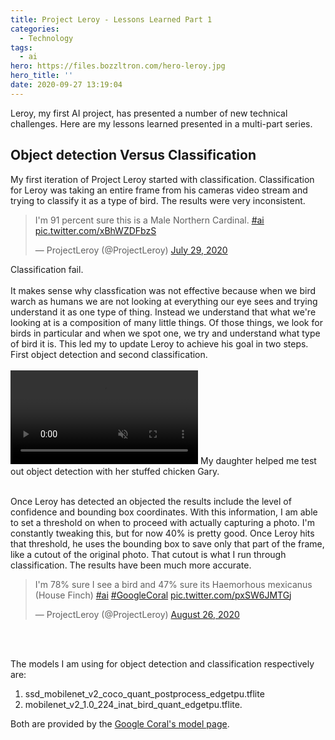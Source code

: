 ```yaml
---
title: Project Leroy - Lessons Learned Part 1
categories:
  - Technology
tags:
  - ai
hero: https://files.bozzltron.com/hero-leroy.jpg
hero_title: ''
date: 2020-09-27 13:19:04
---
```


Leroy, my first AI project, has presented a number of new technical challenges.  Here are my lessons learned presented in a multi-part series.

<!-- more -->

## Object detection Versus Classification
My first iteration of Project Leroy started with classification.  Classification for Leroy was taking an entire frame from his cameras video stream and trying to classify it as a type of bird.  The results were very inconsistent.

<blockquote class="twitter-tweet"><p lang="en" dir="ltr">I&#39;m 91 percent sure this is a Male Northern Cardinal. <a href="https://twitter.com/hashtag/ai?src=hash&amp;ref_src=twsrc%5Etfw">#ai</a> <a href="https://t.co/xBhWZDFbzS">pic.twitter.com/xBhWZDFbzS</a></p>&mdash; ProjectLeroy (@ProjectLeroy) <a href="https://twitter.com/ProjectLeroy/status/1288564703778820096?ref_src=twsrc%5Etfw">July 29, 2020</a></blockquote> <script async src="https://platform.twitter.com/widgets.js" charset="utf-8"></script><caption>Classification fail.</caption>
<br /> <br />
It makes sense why classfication was not effective because when we bird warch as humans we are not looking at everything our eye sees and trying understand it as one type of thing.  Instead we understand that what we're looking at is a composition of many little things.  Of those things, we look for birds in particular and when we spot one, we try and understand what type of bird it is.  This led my to update Leroy to achieve his goal in two steps.  First object detection and second classification.
<br /> <br />
<video controls muted="muted">
  <source src="https://files.bozzltron.com/training.mp4" type="video/mp4">
Your browser does not support the video tag.
</video>
<caption>My daughter helped me test out object detection with her stuffed chicken Gary.</caption>
<br /> <br />

Once Leroy has detected an objected the results include the level of confidence and bounding box coordinates.  With this information, I am able to set a threshold on when to proceed with actually capturing a photo.  I'm constantly tweaking this, but for now 40% is pretty good.  Once Leroy hits that threshold, he uses the bounding box to save only that part of the frame, like a cutout of the original photo.  That cutout is what I run through classification.  The results have been much more accurate.

<blockquote class="twitter-tweet"><p lang="en" dir="ltr">I&#39;m 78% sure I see a bird and 47% sure its Haemorhous mexicanus (House Finch) <a href="https://twitter.com/hashtag/ai?src=hash&amp;ref_src=twsrc%5Etfw">#ai</a> <a href="https://twitter.com/hashtag/GoogleCoral?src=hash&amp;ref_src=twsrc%5Etfw">#GoogleCoral</a> <a href="https://t.co/pxSW6JMTGj">pic.twitter.com/pxSW6JMTGj</a></p>&mdash; ProjectLeroy (@ProjectLeroy) <a href="https://twitter.com/ProjectLeroy/status/1298632153358639104?ref_src=twsrc%5Etfw">August 26, 2020</a></blockquote> <script async src="https://platform.twitter.com/widgets.js" charset="utf-8"></script> 
<br /><br />

The models I am using for object detection and classification respectively are: 
1. ssd_mobilenet_v2_coco_quant_postprocess_edgetpu.tflite
2. mobilenet_v2_1.0_224_inat_bird_quant_edgetpu.tflite.

Both are provided by the [Google Coral's model page](https://coral.ai/models/).